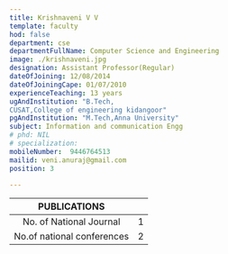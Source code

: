 ```yaml
---
title: Krishnaveni V V
template: faculty
hod: false
department: cse
departmentFullName: Computer Science and Engineering
image: ./krishnaveni.jpg
designation: Assistant Professor(Regular)
dateOfJoining: 12/08/2014
dateOfJoiningCape: 01/07/2010
experienceTeaching: 13 years
ugAndInstitution: "B.Tech,
CUSAT,College of engineering kidangoor"
pgAndInstitution: "M.Tech,Anna University"
subject: Information and communication Engg
# phd: NIL
# specialization:  
mobileNumber:  9446764513
mailid: veni.anuraj@gmail.com
position: 3

---
```

|           PUBLICATIONS           |     |
| :------------------------------: | :-: |
|     No. of National Journal      |  1  |
|    No.of national conferences    |  2  |
